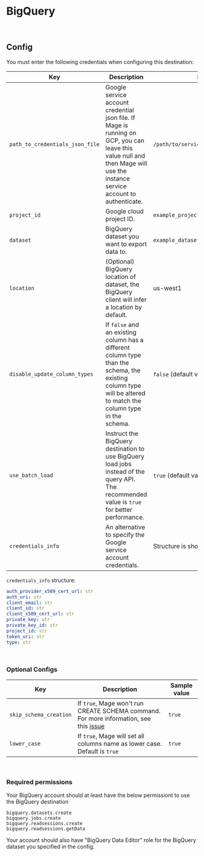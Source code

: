 # BigQuery

<br />

## Config

You must enter the following credentials when configuring this destination:

| Key | Description | Sample value
| --- | --- | --- |
| `path_to_credentials_json_file` | Google service account credential json file. If Mage is running on GCP, you can leave this value null and then Mage will use the instance service account to authenticate.  | `/path/to/service_account_credentials.json` |
| `project_id` | Google cloud project ID. | `example_project` |
| `dataset` | BigQuery dataset you want to export data to. | `example_dataset` |
| `location` | (Optional) BigQuery location of dataset, the BigQuery client will infer a location by default. | us-west1
| `disable_update_column_types` | If `false` and an existing column has a different column type than the schema, the existing column type will be altered to match the column type in the schema. | `false` (default value) |
| `use_batch_load` | Instruct the BigQuery destination to use BigQuery load jobs instead of the query API. The recommended value is `true` for better performance. | `true` (default value) |
| `credentials_info` | An alternative to specify the Google service account credentials. | Structure is shown below |


`credentials_info` structure:
```yaml
auth_provider_x509_cert_url: str
auth_uri: str
client_email: str
client_id: str
client_x509_cert_url: str
private_key: str
private_key_id: str
project_id: str
token_uri: str
type: str
```
<br />

### Optional Configs

| Key | Description | Sample value
| --- | --- | --- |
| `skip_schema_creation` | If `true`, Mage won't run CREATE SCHEMA command. For more information, see this [issue](https://github.com/mage-ai/mage-ai/issues/3416) | `true` |
| `lower_case` | If `true`, Mage will set all columns name as lower case. Default is `true` | `true` |

<br />

### Required permissions

Your BigQuery account should at least have the below permissiont to use the BigQuery destination
```
bigquery.datasets.create
bigquery.jobs.create
bigquery.readsessions.create
bigquery.readsessions.getData
```

Your account should also have "BigQuery Data Editor" role for the BigQuery dataset you specified in the config.
